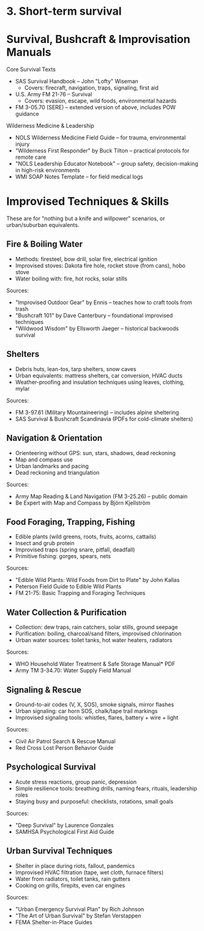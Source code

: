 # 3. Short-term survival

# Survival, Bushcraft & Improvisation Manuals

Core Survival Texts
* SAS Survival Handbook – John "Lofty" Wiseman
  * Covers: firecraft, navigation, traps, signaling, first aid
* U.S. Army FM 21-76 – Survival
  * Covers: evasion, escape, wild foods, environmental hazards
* FM 3-05.70 (SERE) – extended version of above, includes POW guidance

Wilderness Medicine & Leadership
* NOLS Wilderness Medicine Field Guide – for trauma, environmental injury
* "Wilderness First Responder" by Buck Tilton – practical protocols for remote care
* "NOLS Leadership Educator Notebook" – group safety, decision-making in high-risk environments
* WMI SOAP Notes Template – for field medical logs

# Improvised Techniques & Skills

These are for "nothing but a knife and willpower" scenarios, or urban/suburban equivalents.

## Fire & Boiling Water
* Methods: firesteel, bow drill, solar fire, electrical ignition
* Improvised stoves: Dakota fire hole, rocket stove (from cans), hobo stove
* Water boiling with: fire, hot rocks, solar stills

Sources:
* "Improvised Outdoor Gear" by Ennis – teaches how to craft tools from trash
* "Bushcraft 101" by Dave Canterbury – foundational improvised techniques
* "Wildwood Wisdom" by Ellsworth Jaeger – historical backwoods survival

## Shelters
* Debris huts, lean-tos, tarp shelters, snow caves
* Urban equivalents: mattress shelters, car conversion, HVAC ducts
* Weather-proofing and insulation techniques using leaves, clothing, mylar

Sources:
* FM 3-97.61 (Military Mountaineering) – includes alpine sheltering
* SAS Survival & Bushcraft Scandinavia (PDFs for cold-climate shelters)

## Navigation & Orientation
* Orienteering without GPS: sun, stars, shadows, dead reckoning
* Map and compass use
* Urban landmarks and pacing
* Dead reckoning and triangulation

Sources:
* Army Map Reading & Land Navigation (FM 3-25.26) – public domain
* Be Expert with Map and Compass by Björn Kjellström

## Food Foraging, Trapping, Fishing
* Edible plants (wild greens, roots, fruits, acorns, cattails)
* Insect and grub protein
* Improvised traps (spring snare, pitfall, deadfall)
* Primitive fishing: gorges, spears, nets

Sources:
* "Edible Wild Plants: Wild Foods from Dirt to Plate" by John Kallas
* Peterson Field Guide to Edible Wild Plants
* FM 21-75: Basic Trapping and Foraging Techniques

## Water Collection & Purification
* Collection: dew traps, rain catchers, solar stills, ground seepage
* Purification: boiling, charcoal/sand filters, improvised chlorination
* Urban water sources: toilet tanks, hot water heaters, radiators

Sources:
* WHO Household Water Treatment & Safe Storage Manual* PDF
* Army TM 3-34.70: Water Supply Field Manual

## Signaling & Rescue
* Ground-to-air codes (V, X, SOS), smoke signals, mirror flashes
* Urban signaling: car horn SOS, chalk/tape trail markings
* Improvised signaling tools: whistles, flares, battery + wire + light

Sources:
* Civil Air Patrol Search & Rescue Manual
* Red Cross Lost Person Behavior Guide

## Psychological Survival
* Acute stress reactions, group panic, depression
* Simple resilience tools: breathing drills, naming fears, rituals, leadership roles
* Staying busy and purposeful: checklists, rotations, small goals

Sources:
* "Deep Survival" by Laurence Gonzales
* SAMHSA Psychological First Aid Guide

## Urban Survival Techniques
* Shelter in place during riots, fallout, pandemics
* Improvised HVAC filtration (tape, wet cloth, furnace filters)
* Water from radiators, toilet tanks, rain gutters
* Cooking on grills, firepits, even car engines

Sources:
* "Urban Emergency Survival Plan" by Rich Johnson
* "The Art of Urban Survival" by Stefan Verstappen
* FEMA Shelter-in-Place Guides
